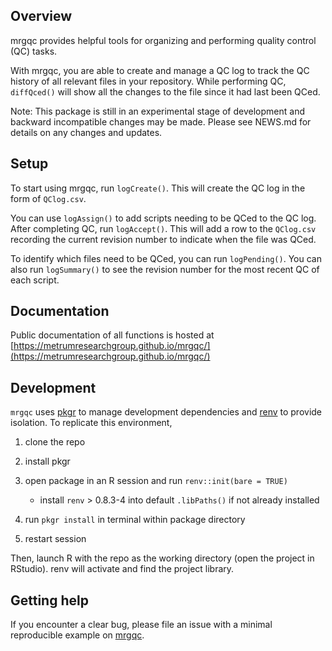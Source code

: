 ## Overview

mrgqc provides helpful tools for organizing and performing quality control (QC)
tasks.

With mrgqc, you are able to create and manage a QC log to track the QC history
of all relevant files in your repository. While performing QC, `diffQced()` will
show all the changes to the file since it had last been QCed.

Note: This package is still in an experimental stage of development and backward 
incompatible changes may be made. Please see NEWS.md for details on any changes and updates.

## Setup

To start using mrgqc, run `logCreate()`. This will create the QC log in the form
of `QClog.csv`. 

You can use `logAssign()` to add scripts needing to be QCed to the QC log. After
completing QC, run `logAccept()`. This will add a row to the `QClog.csv` recording
the current revision number to indicate when the file was QCed.

To identify which files need to be QCed, you can run `logPending()`. You can also
run `logSummary()` to see the revision number for the most recent QC of each script.

## Documentation
Public documentation of all functions is hosted at [https://metrumresearchgroup.github.io/mrgqc/](https://metrumresearchgroup.github.io/mrgqc/)

## Development

`mrgqc` uses [pkgr](https://github.com/metrumresearchgroup/pkgr) to manage
development dependencies and [renv](https://rstudio.github.io/renv/) to
provide isolation. To replicate this environment,

1.  clone the repo

2.  install pkgr

3.  open package in an R session and run `renv::init(bare = TRUE)`

    -   install `renv` \> 0.8.3-4 into default `.libPaths()` if not
        already installed

4.  run `pkgr install` in terminal within package directory

5.  restart session

Then, launch R with the repo as the working directory (open the project
in RStudio). renv will activate and find the project library.

## Getting help

If you encounter a clear bug, please file an issue with a minimal reproducible example on [mrgqc](https://github.com/metrumresearchgroup/mrgqc/issues). 